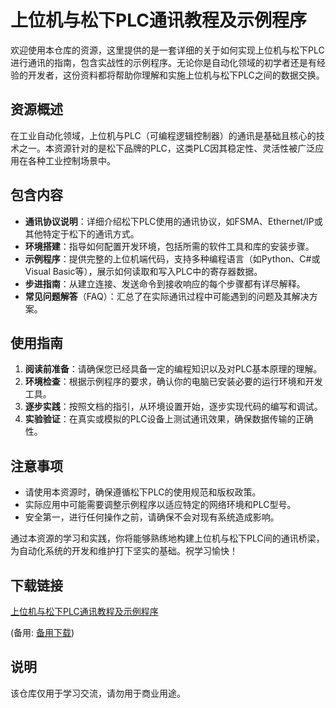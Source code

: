# 上位机与松下PLC通讯教程及示例程序

欢迎使用本仓库的资源，这里提供的是一套详细的关于如何实现上位机与松下PLC进行通讯的指南，包含实战性的示例程序。无论你是自动化领域的初学者还是有经验的开发者，这份资料都将帮助你理解和实施上位机与松下PLC之间的数据交换。

## 资源概述

在工业自动化领域，上位机与PLC（可编程逻辑控制器）的通讯是基础且核心的技术之一。本资源针对的是松下品牌的PLC，这类PLC因其稳定性、灵活性被广泛应用在各种工业控制场景中。

## 包含内容

- **通讯协议说明**：详细介绍松下PLC使用的通讯协议，如FSMA、Ethernet/IP或其他特定于松下的通讯方式。
- **环境搭建**：指导如何配置开发环境，包括所需的软件工具和库的安装步骤。
- **示例程序**：提供完整的上位机端代码，支持多种编程语言（如Python、C#或Visual Basic等），展示如何读取和写入PLC中的寄存器数据。
- **步进指南**：从建立连接、发送命令到接收响应的每个步骤都有详尽解释。
- **常见问题解答**（FAQ）：汇总了在实际通讯过程中可能遇到的问题及其解决方案。

## 使用指南

1. **阅读前准备**：请确保您已经具备一定的编程知识以及对PLC基本原理的理解。
2. **环境检查**：根据示例程序的要求，确认你的电脑已安装必要的运行环境和开发工具。
3. **逐步实践**：按照文档的指引，从环境设置开始，逐步实现代码的编写和调试。
4. **实验验证**：在真实或模拟的PLC设备上测试通讯效果，确保数据传输的正确性。

## 注意事项

- 请使用本资源时，确保遵循松下PLC的使用规范和版权政策。
- 实际应用中可能需要调整示例程序以适应特定的网络环境和PLC型号。
- 安全第一，进行任何操作之前，请确保不会对现有系统造成影响。

通过本资源的学习和实践，你将能够熟练地构建上位机与松下PLC间的通讯桥梁，为自动化系统的开发和维护打下坚实的基础。祝学习愉快！

## 下载链接
[上位机与松下PLC通讯教程及示例程序](https://pan.quark.cn/s/e27ae33077a4) 

(备用: [备用下载](https://pan.baidu.com/s/1-EFRFjJ0--7Hi3aCzOuhyA?pwd=1234))

## 说明

该仓库仅用于学习交流，请勿用于商业用途。
